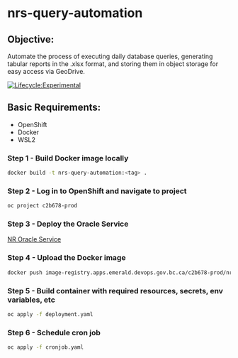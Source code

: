 # nrs-query-automation

## Objective: 
Automate the process of executing daily database queries, generating tabular reports in the .xlsx format, and storing them in object storage for easy access via GeoDrive.

[![Lifecycle:Experimental](https://img.shields.io/badge/Lifecycle-Experimental-339999)](<Redirect-URL>)

## Basic Requirements:
* OpenShift
* Docker 
* WSL2

### Step 1 - Build Docker image locally
```sh
docker build -t nrs-query-automation:<tag> .
```
### Step 2 - Log in to OpenShift and navigate to project
```sh
oc project c2b678-prod
```
### Step 3 - Deploy the Oracle Service
[NR Oracle Service](https://github.com/bcgov/nr-oracle-service)

### Step 4 - Upload the Docker image 
```sh
docker push image-registry.apps.emerald.devops.gov.bc.ca/c2b678-prod/nrs-query-automation:<tag>
```
### Step 5 - Build container with required resources, secrets, env variables, etc
```sh
oc apply -f deployment.yaml
```
### Step 6 - Schedule cron job
```sh
oc apply -f cronjob.yaml 
```

